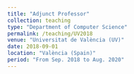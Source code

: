 ```yaml
---
title: "Adjunct Professor"
collection: teaching
type: "Department of Computer Science"
permalink: /teaching/UV2018
venue: "Universitat de València (UV)"
date: 2018-09-01
location: "València (Spain)"
period: "From Sep. 2018 to Aug. 2020"
---
```

